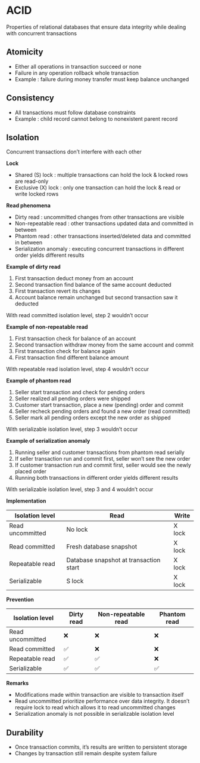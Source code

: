 # ACID

Properties of relational databases that ensure data integrity while dealing with concurrent transactions

## Atomicity

- Either all operations in transaction succeed or none
- Failure in any operation rollback whole transaction
- Example : failure during money transfer must keep balance unchanged

## Consistency

- All transactions must follow database constraints
- Example : child record cannot belong to nonexistent parent record

## Isolation

Concurrent transactions don’t interfere with each other

**Lock**

- Shared (S) lock : multiple transactions can hold the lock & locked rows are read-only
- Exclusive (X) lock : only one transaction can hold the lock & read or write locked rows

**Read phenomena**

- Dirty read : uncommitted changes from other transactions are visible
- Non-repeatable read : other transactions updated data and committed in between
- Phantom read : other transactions inserted/deleted data and committed in between
- Serialization anomaly : executing concurrent transactions in different order yields different results

**Example of dirty read**

1. First transaction deduct money from an account
2. Second transaction find balance of the same account deducted
3. First transaction revert its changes
4. Account balance remain unchanged but second transaction saw it deducted

<aside>
 With read committed isolation level, step 2 wouldn’t occur

</aside>

**Example of non-repeatable read**

1. First transaction check for balance of an account
2. Second transaction withdraw money from the same account and commit
3. First transaction check for balance again
4. First transaction find different balance amount

<aside>
 With repeatable read isolation level, step 4 wouldn’t occur

</aside>

**Example of phantom read**

1. Seller start transaction and check for pending orders
2. Seller realized all pending orders were shipped
3. Customer start transaction, place a new (pending) order and commit
4. Seller recheck pending orders and found a new order (read committed)
5. Seller mark all pending orders except the new order as shipped

<aside>
 With serializable isolation level, step 3 wouldn’t occur

</aside>

**Example of serialization anomaly**

1. Running seller and customer transactions from phantom read serially
2. If seller transaction run and commit first, seller won’t see the new order
3. If customer transaction run and commit first, seller would see the newly placed order
4. Running both transactions in different order yields different results

<aside>
 With serializable isolation level, step 3 and 4 wouldn’t occur

</aside>

**Implementation**

| Isolation level | Read | Write |
| --- | --- | --- |
| Read uncommitted | No lock | X lock |
| Read committed | Fresh database snapshot | X lock |
| Repeatable read | Database snapshot at transaction start | X lock |
| Serializable | S lock | X lock |

**Prevention**

| Isolation level | Dirty read | Non-repeatable read | Phantom read |
| --- | --- | --- | --- |
| Read uncommitted | ❌ | ❌ | ❌ |
| Read committed | ✅ | ❌ | ❌ |
| Repeatable read | ✅ | ✅ | ❌ |
| Serializable | ✅ | ✅ | ✅ |

**Remarks**

- Modifications made within transaction are visible to transaction itself
- Read uncommitted prioritize performance over data integrity. It doesn’t require lock to read which allows it to read uncommitted changes
- Serialization anomaly is not possible in serializable isolation level

## Durability

- Once transaction commits, it’s results are written to persistent storage
- Changes by transaction still remain despite system failure